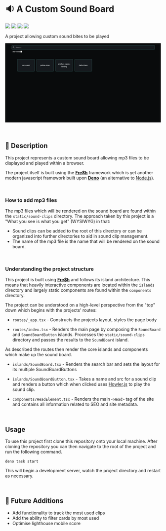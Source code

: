 # 🔉 A Custom Sound Board

![](https://img.shields.io/github/license/hiccup246/custom-sound-board)
![](https://img.shields.io/github/languages/code-size/hiccup246/custom-sound-board)
![](https://img.shields.io/github/actions/workflow/status/hiccup246/custom-sound-board/unit-tests.yml?branch=main&label=Unit%20Tests)
![](https://img.shields.io/github/actions/workflow/status/hiccup246/custom-sound-board/style-check.yml?branch=main&label=Style%20Check)

A project allowing custom sound bites to be played

![Site Screenshot](https://raw.githubusercontent.com/Hiccup246/custom-sound-board/main/static/site-screenshot.webp)

<br>

## 📓 Description

This project represents a custom sound board allowing mp3 files to be displayed
and played within a browser.

The project itself is built using the <b> [Fre$h](https://fresh.deno.dev/)</b>
framework which is yet another modern javascript framework built upon <b>
[Deno](https://deno.com/deploy)</b> (an alternative to
[Node.js](https://nodejs.org/en/)).

<br>

### How to add mp3 files

The mp3 files which will be rendered on the sound board are found within the
`static/sound-clips` directory. The approach taken by this project is a "What
you see is what you get" (WYSIWYG) in that:

- Sound clips can be added to the root of this directory or can be organized
  into further directories to aid in sound clip management.
- The name of the mp3 file is the name that will be rendered on the sound board.

<br>

### Understanding the project structure

This project is built using <b> [Fre$h](https://fresh.deno.dev/)</b> and follows
its island architecture. This means that heavily interactive components are
located within the `islands` directory and largely static components are found
within the `components` directory.

The project can be understood on a high-level perspective from the "top" down
which begins with the projects' routes:

- `routes/_app.tsx` - Constructs the projects layout, styles the page body

- `routes/index.tsx` - Renders the main page by composing the `SoundBoard` and
  `SoundBoardButton` islands. Processes the `static/sound-clips` directory and
  passes the results to the `SoundBoard` island.

As described the routes then render the core islands and components which make
up the sound board.

- `islands/SoundBoard.tsx` - Renders the search bar and sets the layout for its
  multiple SoundBoardButtons

- `islands/SoundBoardButton.tsx` - Takes a name and src for a sound clip and
  renders a button which when clicked uses [Howler.js](https://howlerjs.com/) to
  play the sound clip.

- `components/HeadElement.tsx` - Renders the main `<Head>` tag of the site and
  contains all information related to SEO and site metadata.

<br>

## Usage

To use this project first clone this repository onto your local machine. After
cloning the repository you can then navigate to the root of the project and run
the following command.

```
deno task start
```

This will begin a development server, watch the project directory and restart as
necessary.

<br>

## 🔮 Future Additions

- Add functionality to track the most used clips
- Add the ability to filter cards by most used
- Optimise lighthouse mobile score
